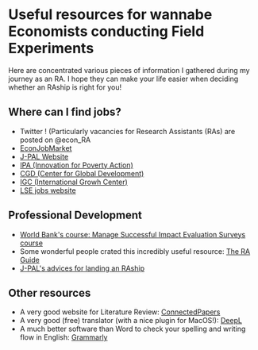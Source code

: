 # Useful resources for wannabe Economists conducting Field Experiments

Here are concentrated various pieces of information I gathered during my journey as an RA. I hope they can make your life easier when deciding whether an RAship is right for you!
  
  
## Where can I find jobs?
* Twitter ! (Particularly vacancies for Research Assistants (RAs) are posted on @econ_RA
* [EconJobMarket](https://econjobmarket.org/)
* [J-PAL Website](https://www.povertyactionlab.org/careers)
* [IPA (Innovation for Poverty Action)](https://www.poverty-action.org/work-with-ipa/careers)
* [CGD (Center for Global Development)](https://www.cgdev.org/page/job-opportunities-0)
* [IGC (International Growh Center)](https://www.theigc.org/about/careers/)
* [LSE jobs website](https://jobs.lse.ac.uk/VacanciesV2.aspx)
  
  
## Professional Development
* [World Bank's course: Manage Successful Impact Evaluation Surveys course](https://osf.io/672ej/)
* Some wonderful people crated this incredibly useful resource: [The RA Guide](https://raguide.github.io/) 
* [J-PAL's advices for landing an RAship](https://www.povertyactionlab.org/sites/default/files/Advice-for-Landing-an-RA-ship.pdf)
  
  
## Other resources
* A very good website for Literature Review: [ConnectedPapers](https://www.connectedpapers.com/)
* A very good (free) translator (with a nice plugin for MacOS!): [DeepL](https://www.deepl.com/en/translator)
* A much better software than Word to check your spelling and writing flow in English: [Grammarly](https://www.grammarly.com/)


